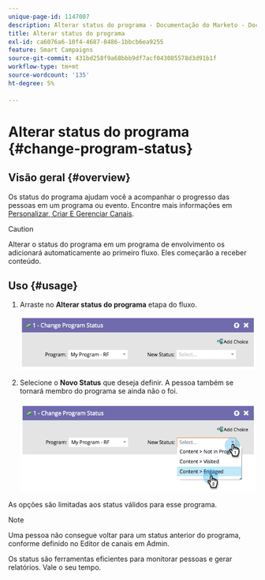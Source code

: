 ```yaml
---
unique-page-id: 1147007
description: Alterar status do programa - Documentação do Marketo - Documentação do produto
title: Alterar status do programa
exl-id: ca6076a6-10f4-4687-8486-1bbcb6ea9255
feature: Smart Campaigns
source-git-commit: 431bd258f9a68bbb9df7acf043085578d3d91b1f
workflow-type: tm+mt
source-wordcount: '135'
ht-degree: 5%

---
```


# Alterar status do programa {#change-program-status}

## Visão geral {#overview}

Os status do programa ajudam você a acompanhar o progresso das pessoas em um programa ou evento. Encontre mais informações em [Personalizar, Criar E Gerenciar Canais](/help/marketo/product-docs/administration/tags/create-a-program-channel.md).

>[!CAUTION]
>
>Alterar o status do programa em um programa de envolvimento os adicionará automaticamente ao primeiro fluxo. Eles começarão a receber conteúdo.

## Uso {#usage}

1. Arraste no **Alterar status do programa** etapa do fluxo.

   ![](assets/image2014-9-22-14-3a43-3a34.png)

1. Selecione o **Novo Status** que deseja definir. A pessoa também se tornará membro do programa se ainda não o foi.

   ![](assets/image2014-9-22-14-3a43-3a45.png)

As opções são limitadas aos status válidos para esse programa.

>[!NOTE]
>
>Uma pessoa não consegue voltar para um status anterior do programa, conforme definido no Editor de canais em Admin.

Os status são ferramentas eficientes para monitorar pessoas e gerar relatórios. Vale o seu tempo.
